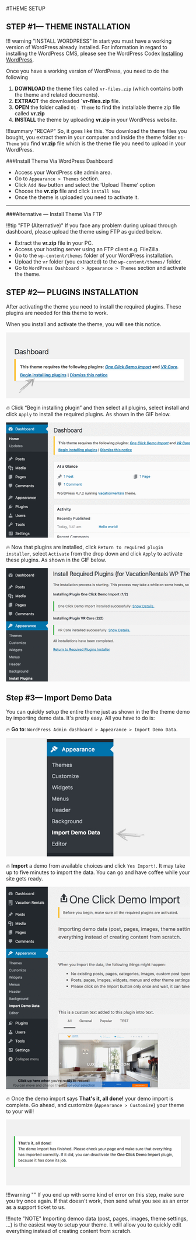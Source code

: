#THEME SETUP

## STEP #1— THEME INSTALLATION

!!! warning "INSTALL WORDPRESS"
    In start you must have a working version of WordPress already installed. For information in regard to installing the WordPress CMS, please see the WordPress Codex [Installing WordPress](http://codex.wordpress.org/Installing_WordPress).

Once you have a working version of WordPress, you need to do the following

1. **DOWNLOAD** the theme files called `vr-files.zip` (which contains both the theme and related documents).
2. **EXTRACT** the downloaded **`vr-files.zip** file.
3. **OPEN** the folder called `01- Theme` to find the installable theme zip file called **vr.zip**
4. **INSTALL** the theme by uploading **vr.zip** in your WordPress website.

!!!summary "RECAP" 
    So, it goes like this. You download the theme files you bought, you extract them in your computer and inside the theme folder `01- Theme` you find **vr.zip** file which is the theme file you need to upload in your WordPress.

###Install Theme Via WordPress Dashboard

- Access your WordPress site admin area. 
- Go to `Appearance > Themes` section.
- Click `Add New` button and select the ‘Upload Theme’ option
- Choose the **vr.zip** file and click `Install Now`
- Once the theme is uploaded you need to activate it.

---

###Alternative — Install Theme Via FTP

!!!tip "FTP (Alternative)"
    If you face any problem during upload through dashboard, please upload the theme using FTP as guided below.

- Extract the **vr.zip** file in your PC.
- Access your hosting server using an FTP client e.g. FileZilla.
- Go to the `wp-content/themes` folder of your WordPress installation.
- Upload the `vr` folder (you extracted) to the `wp-content/themes/` folder.
- Go to `WordPress Dashboard > Appearance > Themes` section and activate the theme.

## STEP #2— PLUGINS INSTALLATION

After activating the theme you need to install the required plugins. These plugins are needed for this theme to work. 

When you install and activate the theme, you will see this notice. 

![img](img/vr-51.jpg)

:fire: Click “Begin installing plugin” and then select all plugins, select install and click `Apply` to install the required plugins. As shown in the GIF below.

![img](img/vr-52.gif)

:fire: Now that plugins are installed, click `Return to required plugin installer`, select `Activate` from the drop down and click `Apply` to activate these plugins. As shown in the GIF below.

![img](img/vr-53.gif)


## Step #3— Import Demo Data

You can quickly setup the entire theme just as shown in the the theme demo by importing demo data. It's pretty easy. All you have to do is:

:fire: **Go to**: `WordPress Admin dashboard > Appearance > Import Demo Data`.

![img](img/vr-54.jpg)

:fire: **Import** a demo from available choices and click `Yes Import!`. It may take up to five minutes to import the data. You can go and have coffee while your site gets ready. 

![img](img/vr-55.gif)

:fire: Once the demo import says **That's it, all done!** your demo import is complete. Go ahead, and customize (`Appearance > Customize`) your theme to your will!

![img](img/vr-56.jpg)

!!!warning ""
    If you end up with some kind of error on this step, make sure you try once again. If that doesn't work, then send what you see as an error as a support ticket to us.

!!!note "NOTE"
    Importing demoo data (post, pages, images, theme settings, ...) is the easiest way to setup your theme.  It will allow you to quickly edit everything instead of creating content from scratch.




